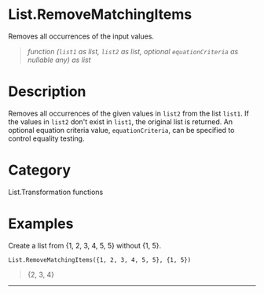 # List.RemoveMatchingItems
Removes all occurrences of the input values.
> _function (<code>list1</code> as list, <code>list2</code> as list, optional <code>equationCriteria</code> as nullable any) as list_

# Description 
Removes all occurrences of the given values in <code>list2</code> from the list <code>list1</code>. If the values in <code>list2</code> don't exist in <code>list1</code>, the original list is returned.
    An optional equation criteria value, <code>equationCriteria</code>, can be specified to control equality testing.
# Category 
List.Transformation functions
# Examples 
Create a list from {1, 2, 3, 4, 5, 5} without {1, 5}.
```
List.RemoveMatchingItems({1, 2, 3, 4, 5, 5}, {1, 5})
```
> {2, 3, 4}

***

